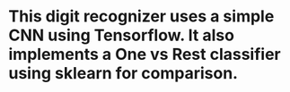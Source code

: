 # This digit recognizer uses a simple CNN using Tensorflow. It also implements a One vs Rest classifier using sklearn for comparison.
